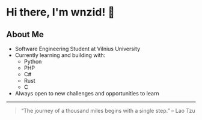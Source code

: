 # Hi there, I'm wnzid! 👋

## About Me

- Software Engineering Student at Vilnius University
- Currently learning and building with:
  - Python
  - PHP
  - C#
  - Rust
  - C
- Always open to new challenges and opportunities to learn

---

> “The journey of a thousand miles begins with a single step.” – Lao Tzu
